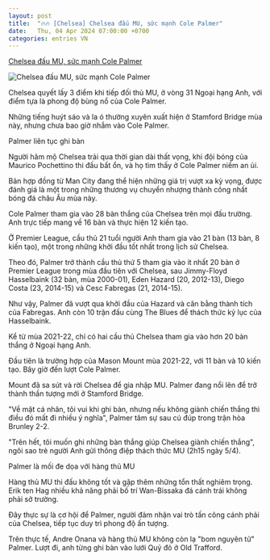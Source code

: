 ```yaml
---
layout: post
title:  "🔥🔥 [Chelsea] Chelsea đấu MU, sức mạnh Cole Palmer"
date:   Thu, 04 Apr 2024 07:00:00 +0700
categories: entries VN
---
```

[Chelsea đấu MU, sức mạnh Cole Palmer](https://vietnamnet.vn/chelsea-dau-mu-suc-manh-cole-palmer-2267072.html)

![Chelsea đấu MU, sức mạnh Cole Palmer](https://static-images.vnncdn.net/files/publish/2024/4/4/chelsea-dau-mu-suc-manh-cole-palmer-917.jpg)

Chelsea quyết lấy 3 điểm khi tiếp đối thủ MU, ở vòng 31 Ngoại hạng Anh, với điểm tựa là phong độ bùng nổ của Cole Palmer.

Những tiếng huýt sáo và la ó thường xuyên xuất hiện ở Stamford Bridge mùa này, nhưng chưa bao giờ nhắm vào Cole Palmer.

Palmer liên tục ghi bàn

Người hâm mộ Chelsea trải qua thời gian dài thất vọng, khi đội bóng của Maurico Pochettino thi đấu bất ổn, và họ tìm thấy ở Cole Palmer niềm an ủi.

Bản hợp đồng từ Man City đang thể hiện những giá trị vượt xa kỳ vọng, được đánh giá là một trong những thương vụ chuyển nhượng thành công nhất bóng đá châu Âu mùa này.

Cole Palmer tham gia vào 28 bàn thắng của Chelsea trên mọi đấu trường. Anh trực tiếp mang về 16 bàn và thực hiện 12 kiến ​​tạo.

Ở Premier League, cầu thủ 21 tuổi người Anh tham gia vào 21 bàn (13 bàn, 8 kiến tạo), một trong những khởi đầu tốt nhất trong lịch sử Chelsea.

Theo đó, Palmer trở thành cầu thủ thứ 5 tham gia vào ít nhất 20 bàn ở Premier League trong mùa đầu tiên với Chelsea, sau Jimmy-Floyd Hasselbaink (32 bàn, mùa 2000-01), Eden Hazard (20, 2012-13), Diego Costa (23, 2014-15) và Cesc Fabregas (21, 2014-15).

Như vậy, Palmer đã vượt qua khởi đầu của Hazard và cân bằng thành tích của Fabregas. Anh còn 10 trận đấu cùng The Blues để thách thức kỷ lục của Hasselbaink.

Kể từ mùa 2021-22, chỉ có hai cầu thủ Chelsea tham gia vào hơn 20 bàn thắng ở Ngoại hạng Anh.

Đầu tiên là trường hợp của Mason Mount mùa 2021-22, với 11 bàn và 10 kiến tạo. Bây giờ đến lượt Cole Palmer.

Mount đã sa sút và rời Chelsea để gia nhập MU. Palmer đang nổi lên để trở thành thần tượng mới ở Stamford Bridge.

"Về mặt cá nhân, tôi vui khi ghi bàn, nhưng nếu không giành chiến thắng thì điều đó mất đi nhiều ý nghĩa", Palmer tâm sự sau cú đúp trong trận hòa Brunley 2-2.

"Trên hết, tôi muốn ghi những bàn thắng giúp Chelsea giành chiến thắng", ngôi sao trẻ người Anh gửi thông điệp thách thức MU (2h15 ngày 5/4).

Palmer là mối đe dọa với hàng thủ MU

Hàng thủ MU thi đấu không tốt và gặp thêm những tổn thất nghiêm trọng. Erik ten Hag nhiều khả năng phải bố trí Wan-Bissaka đá cánh trái không phải sở trường.

Đây thực sự là cơ hội để Palmer, người đảm nhận vai trò tấn công cánh phải của Chelsea, tiếp tục duy trì phong độ ấn tượng.

Trên thực tế, Andre Onana và hàng thủ MU không còn lạ "bom nguyên tử" Palmer. Lượt đi, anh từng ghi bàn vào lưới Quỷ đỏ ở Old Trafford.

